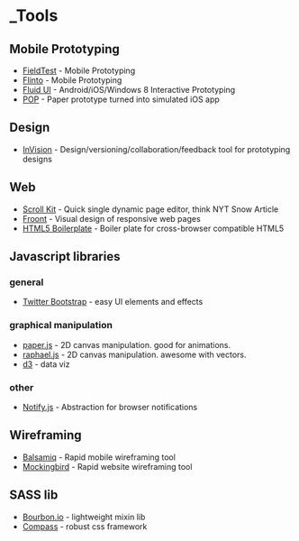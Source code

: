 # _Tools

## Mobile Prototyping
* [FieldTest](http://fieldtestapp.com) - Mobile Prototyping
* [Flinto](http://www.flinto.com/) - Mobile Prototyping
* [Fluid UI](http://www.fluidui.com/) - Android/iOS/Windows 8 Interactive Prototyping
* [POP](http://popapp.in/) - Paper prototype turned into simulated iOS app

## Design
* [InVision](http://www.invisionapp.com/) - Design/versioning/collaboration/feedback tool for prototyping designs

## Web
* [Scroll Kit](https://www.scrollkit.com/) - Quick single dynamic page editor, think NYT Snow Article
* [Froont](http://froont.com/) - Visual design of responsive web pages
* [HTML5 Boilerplate](http://html5boilerplate.com/) - Boiler plate for cross-browser compatible HTML5


## Javascript libraries

### general
* [Twitter Bootstrap](http://twitter.github.io/bootstrap/javascript.html) - easy UI elements and effects

### graphical manipulation
* [paper.js](http://paperjs.org/) - 2D canvas manipulation. good for animations.
* [raphael.js](http://raphaeljs.com/) - 2D canvas manipulation. awesome with vectors.
* [d3](http://d3js.org/) - data viz

### other
* [Notify.js](http://alxgbsn.co.uk/2013/02/20/notify-js-a-handy-wrapper-for-the-web-notifications-api/) - Abstraction for browser notifications


## Wireframing
* [Balsamiq](http://www.balsamiq.com/) - Rapid mobile wireframing tool
* [Mockingbird](https://gomockingbird.com/) - Rapid website wireframing tool

## SASS lib
* [Bourbon.io](http://bourbon.io/) - lightweight mixin lib
* [Compass](http://compass-style.org/) - robust css framework
